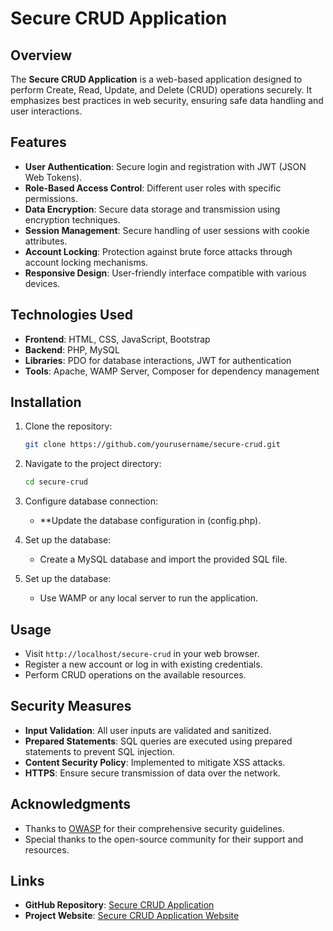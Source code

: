 # Secure CRUD Application

## Overview

The **Secure CRUD Application** is a web-based application designed to perform Create, Read, Update, and Delete (CRUD) operations securely. It emphasizes best practices in web security, ensuring safe data handling and user interactions.

## Features

- **User Authentication**: Secure login and registration with JWT (JSON Web Tokens).
- **Role-Based Access Control**: Different user roles with specific permissions.
- **Data Encryption**: Secure data storage and transmission using encryption techniques.
- **Session Management**: Secure handling of user sessions with cookie attributes.
- **Account Locking**: Protection against brute force attacks through account locking mechanisms.
- **Responsive Design**: User-friendly interface compatible with various devices.

## Technologies Used

- **Frontend**: HTML, CSS, JavaScript, Bootstrap
- **Backend**: PHP, MySQL
- **Libraries**: PDO for database interactions, JWT for authentication
- **Tools**: Apache, WAMP Server, Composer for dependency management

## Installation

1. Clone the repository:
   ```bash
   git clone https://github.com/yourusername/secure-crud.git

2. Navigate to the project directory:
   ```bash
   cd secure-crud

3. Configure database connection:
     - **Update the database configuration in (config.php).

4. Set up the database:
     - Create a MySQL database and import the provided SQL file.

5. Set up the database:
     - Use WAMP or any local server to run the application.
  
## Usage

- Visit `http://localhost/secure-crud` in your web browser.
- Register a new account or log in with existing credentials.
- Perform CRUD operations on the available resources.

## Security Measures

- **Input Validation**: All user inputs are validated and sanitized.
- **Prepared Statements**: SQL queries are executed using prepared statements to prevent SQL injection.
- **Content Security Policy**: Implemented to mitigate XSS attacks.
- **HTTPS**: Ensure secure transmission of data over the network.


## Acknowledgments

- Thanks to [OWASP](https://owasp.org) for their comprehensive security guidelines.
- Special thanks to the open-source community for their support and resources.


  
## Links

- **GitHub Repository**: [Secure CRUD Application](https://github.com/pasindu-2002/Secure-CRUD-Application-GAHDSE232F-011)
- **Project Website**: [Secure CRUD Application Website](https://www.yourprojectwebsite.com)


